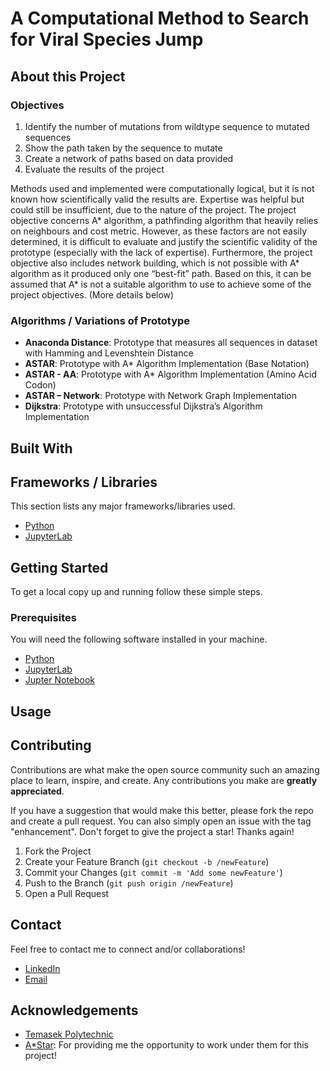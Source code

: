 # A Computational Method to Search for Viral Species Jump
## About this Project
### Objectives

1.	Identify the number of mutations from wildtype sequence to mutated sequences
2.	Show the path taken by the sequence to mutate
3.	Create a network of paths based on data provided
4.	Evaluate the results of the project

Methods used and implemented were computationally logical, but it is not known how scientifically valid the results are. Expertise was helpful but could still be insufficient, due to the nature of the project. The project objective concerns A* algorithm, a pathfinding algorithm that heavily relies on neighbours and cost metric. However, as these factors are not easily determined, it is difficult to evaluate and justify the scientific validity of the prototype (especially with the lack of expertise). Furthermore, the project objective also includes network building, which is not possible with A* algorithm as it produced only one “best-fit” path. Based on this, it can be assumed that A* is not a suitable algorithm to use to achieve some of the project objectives. (More details below)


<!-- ### Genomics vs. Genetics

### Phylogenetic Analysis

### DNA Sequencing -->


### Algorithms / Variations of Prototype
 * **Anaconda Distance**: Prototype that measures all sequences in dataset with Hamming and Levenshtein Distance
 * **ASTAR**: Prototype with A* Algorithm Implementation (Base Notation)
 * **ASTAR - AA**: Prototype with A* Algorithm Implementation (Amino Acid Codon)
 * **ASTAR – Network**: Prototype with Network Graph Implementation 
 * **Dijkstra**: Prototype with unsuccessful Dijkstra’s Algorithm Implementation 

## Built With
## Frameworks / Libraries
This section lists any major frameworks/libraries used.
* [Python](https://www.python.org/)
* [JupyterLab](https://pypi.org/project/jupyterlab/)

## Getting Started
To get a local copy up and running follow these simple steps.
### Prerequisites
You will need the following software installed in your machine.
* [Python](https://www.python.org/)
* [JupyterLab](https://pypi.org/project/jupyterlab/)
* [Jupter Notebook](https://jupyter.org/install)

## Usage

## Contributing
Contributions are what make the open source community such an amazing place to learn, inspire, and create. Any contributions you make are **greatly appreciated**.

If you have a suggestion that would make this better, please fork the repo and create a pull request. You can also simply open an issue with the tag "enhancement".
Don't forget to give the project a star! Thanks again!

1. Fork the Project
2. Create your Feature Branch (`git checkout -b /newFeature`)
3. Commit your Changes (`git commit -m 'Add some newFeature'`)
4. Push to the Branch (`git push origin /newFeature`)
5. Open a Pull Request

## Contact
Feel free to contact me to connect and/or collaborations!
* [LinkedIn](https://www.linkedin.com/in/joey-tan-zuyi/)
* [Email](mailto:joeytanbiz@gmail.com)

## Acknowledgements
- [Temasek Polytechnic](https://www.tp.edu.sg/home.html)
- [A*Star](https://www.a-star.edu.sg/): For providing me the opportunity to work under them for this project!
